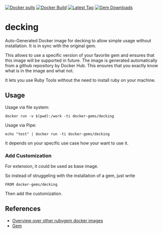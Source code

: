 [![Docker pulls](https://img.shields.io/docker/pulls/rubygem/decking.svg)](https://hub.docker.com/r/rubygem/decking/)
[![Docker Build](https://img.shields.io/docker/automated/rubygem/decking.svg)](https://hub.docker.com/r/rubygem/decking/)
[![Latest Tag](https://img.shields.io/github/tag/docker-rubygem/decking.svg)](https://hub.docker.com/r/rubygem/decking/)
[![Gem Downloads](https://img.shields.io/gem/dt/decking.svg)](https://rubygems.org/gems/decking/)
# decking

Auto-Generated Docker image for decking to allow simple usage without installation.
It is in sync with the original gem.

This allows to use a specific version of your favorite gem and ensures that this image will be supported in future.
The image is generated automatically from a github repository by Docker Hub.
This ensures that you exactly know what is in the image and what not.

It lets you use Ruby Tools without the need to install ruby on your machine.

## Usage

Usage via file system:

`docker run -v $(pwd):/work -ti docker-gems/decking`

Usage via Pipe:

`echo "test" | docker run -ti docker-gems/decking`

It depends on your specific use case how your want to use it.

### Add Customization

For extension, it could be used as base image.

So instead of struggeling with the installation of a gem, just write

`FROM docker-gems/decking`

Then add the customization.

## References

 - [Overview over other rubygem docker images](https://github.com/thinkbot/docker-rubygem)
 - [Gem](https://rubygems.org/gems/decking/)
